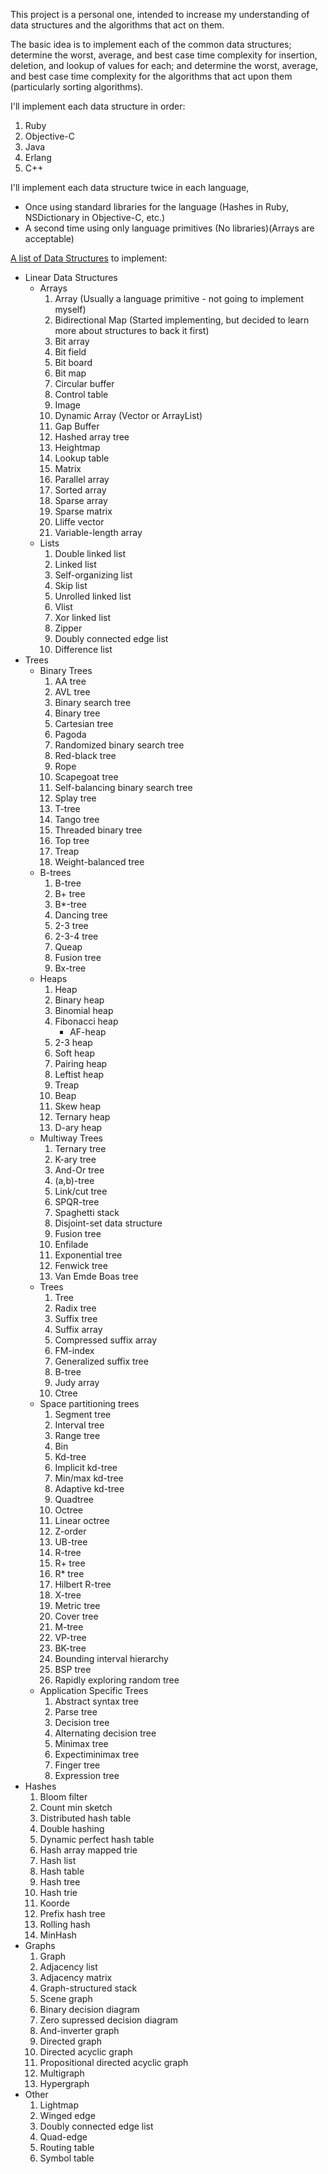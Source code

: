 This project is a personal one, intended to increase my understanding of data
structures and the algorithms that act on them.

The basic idea is to implement each of the common data structures; determine the
worst, average, and best case time complexity for insertion, deletion, and
lookup of values for each; and determine the worst, average, and best case time
complexity for the algorithms that act upon them (particularly sorting
algorithms).

I'll implement each data structure in order:

1. Ruby
1. Objective-C
1. Java
1. Erlang
1. C++

I'll implement each data structure twice in each language,
* Once using standard libraries for the language (Hashes in Ruby, NSDictionary
  in Objective-C, etc.)
* A second time using only language primitives (No libraries)(Arrays are
  acceptable)

[A list of Data Structures](http://en.wikipedia.org/wiki/List_of_data_structures)
to implement:
* Linear Data Structures
	* Arrays
		1. Array (Usually a language primitive - not going to implement myself)
		1. Bidirectional Map (Started implementing, but decided to learn more
		   about structures to back it first)
		1. Bit array
		1. Bit field
		1. Bit board
		1. Bit map
		1. Circular buffer
		1. Control table
		1. Image
		1. Dynamic Array (Vector or ArrayList)
		1. Gap Buffer
		1. Hashed array tree
		1. Heightmap
		1. Lookup table
		1. Matrix
		1. Parallel array
		1. Sorted array
		1. Sparse array
		1. Sparse matrix
		1. Lliffe vector
		1. Variable-length array
	* Lists
		1. Double linked list
		1. Linked list
		1. Self-organizing list
		1. Skip list
		1. Unrolled linked list
		1. Vlist
		1. Xor linked list
		1. Zipper
		1. Doubly connected edge list
		1. Difference list
* Trees
	* Binary Trees
		1. AA tree
		1. AVL tree
		1. Binary search tree
		1. Binary tree
		1. Cartesian tree
		1. Pagoda
		1. Randomized binary search tree
		1. Red-black tree
		1. Rope
		1. Scapegoat tree
		1. Self-balancing binary search tree
		1. Splay tree
		1. T-tree
		1. Tango tree
		1. Threaded binary tree
		1. Top tree
		1. Treap
		1. Weight-balanced tree
	* B-trees
		1. B-tree
		1. B+ tree
		1. B*-tree
		1. Dancing tree
		1. 2-3 tree
		1. 2-3-4 tree
		1. Queap
		1. Fusion tree
		1. Bx-tree
	* Heaps
		1. Heap
		1. Binary heap
		1. Binomial heap
		1. Fibonacci heap
			* AF-heap
		1. 2-3 heap
		1. Soft heap
		1. Pairing heap
		1. Leftist heap
		1. Treap
		1. Beap
		1. Skew heap
		1. Ternary heap
		1. D-ary heap
	* Multiway Trees
		1. Ternary tree
		1. K-ary tree
		1. And-Or tree
		1. (a,b)-tree
		1. Link/cut tree
		1. SPQR-tree
		1. Spaghetti stack
		1. Disjoint-set data structure
		1. Fusion tree
		1. Enfilade
		1. Exponential tree
		1. Fenwick tree
		1. Van Emde Boas tree
	* Trees 
		1. Tree
		1. Radix tree
		1. Suffix tree
		1. Suffix array
		1. Compressed suffix array
		1. FM-index
		1. Generalized suffix tree
		1. B-tree
		1. Judy array
		1. Ctree
	* Space partitioning trees
		1. Segment tree
		1. Interval tree
		1. Range tree
		1. Bin
		1. Kd-tree
		1. Implicit kd-tree
		1. Min/max kd-tree
		1. Adaptive kd-tree
		1. Quadtree
		1. Octree
		1. Linear octree
		1. Z-order
		1. UB-tree
		1. R-tree
		1. R+ tree
		1. R* tree
		1. Hilbert R-tree
		1. X-tree
		1. Metric tree
		1. Cover tree
		1. M-tree
		1. VP-tree
		1. BK-tree
		1. Bounding interval hierarchy
		1. BSP tree
		1. Rapidly exploring random tree
	* Application Specific Trees
		1. Abstract syntax tree
		1. Parse tree
		1. Decision tree
		1. Alternating decision tree
		1. Minimax tree
		1. Expectiminimax tree
		1. Finger tree
		1. Expression tree
* Hashes
	1. Bloom filter
	1. Count min sketch
	1. Distributed hash table
	1. Double hashing
	1. Dynamic perfect hash table
	1. Hash array mapped trie
	1. Hash list
	1. Hash table
	1. Hash tree
	1. Hash trie
	1. Koorde
	1. Prefix hash tree
	1. Rolling hash
	1. MinHash
* Graphs
	1. Graph
	1. Adjacency list
	1. Adjacency matrix
	1. Graph-structured stack
	1. Scene graph
	1. Binary decision diagram
	1. Zero supressed decision diagram
	1. And-inverter graph
	1. Directed graph
	1. Directed acyclic graph
	1. Propositional directed acyclic graph
	1. Multigraph
	1. Hypergraph
* Other
	1. Lightmap
	1. Winged edge
	1. Doubly connected edge list
	1. Quad-edge
	1. Routing table
	1. Symbol table
